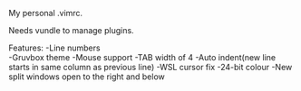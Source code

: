 My personal .vimrc.

Needs vundle to manage plugins.

Features:
  -Line numbers\
  -Gruvbox theme
  -Mouse support
  -TAB width of 4
  -Auto indent(new line starts in same column as previous line)
  -WSL cursor fix
  -24-bit colour
  -New split windows open to the right and below
